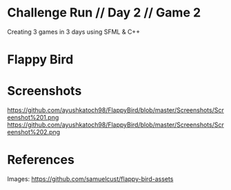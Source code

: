 # Challenge Run // Day 2 // Game 2
Creating 3 games in 3 days using SFML & C++

# Flappy Bird

# Screenshots
https://github.com/ayushkatoch98/FlappyBird/blob/master/Screenshots/Screenshot%201.png
https://github.com/ayushkatoch98/FlappyBird/blob/master/Screenshots/Screenshot%202.png

# References
Images: https://github.com/samuelcust/flappy-bird-assets
